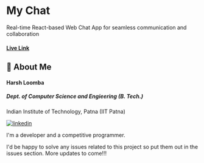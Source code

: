 # My Chat

Real-time React-based Web Chat App for seamless communication and collaboration

#### [Live Link](https://chat-ba572.web.app/)

## 🚀 About Me

#### Harsh Loomba

##### Dept. of Computer Science and Engieering (B. Tech.)

Indian Institute of Technology, Patna (IIT Patna)

[![linkedin](https://img.shields.io/badge/linkedin-0A66C2?style=for-the-badge&logo=linkedin&logoColor=white)](https://www.github.com/harsh-loomba)

I'm a developer and a competitive programmer.

I'd be happy to solve any issues related to this project so put them out in the issues section. More updates to come!!!
